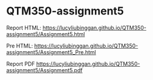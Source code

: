 # QTM350-assignment5

Report HTML: https://lucyliubinggan.github.io/QTM350-assignment5/Assignment5.html

Pre HTML: https://lucyliubinggan.github.io/QTM350-assignment5/Assignment5_Pre.html

Report PDF https://lucyliubinggan.github.io/QTM350-assignment5/Assignment5.pdf


